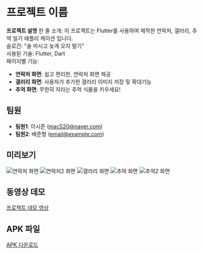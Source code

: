 # 프로젝트 이름

**프로젝트 설명**
한 줄 소개: 이 프로젝트는 Flutter를 사용하여 제작한 연락처, 갤러리, 추억 일기 애플리 케이션 입니다.  
슬로건: "술 마시고 늦게 오지 말기"  
사용된 기술: Flutter, Dart  
페이지별 기능:  
- **연락처 화면**: 쉽고 편리한, 연락처 화면 제공
- **갤러리 화면**: 사용자가 추가한 갤러리 이미지 저장 및 확대기능 
- **추억 화면**: 무한히 자라는 추억 식물을 키우세요!

## 팀원
- **팀원1**: 이시준 (mac520@naver.com)
- **팀원2**: 배준형 (email@example.com)

## 미리보기
![연락처 화면](images/contact_final.png)
![연락처2 화면](images/contact_detail.png)
![갤러리 화면](images/gallery_empty.png)
![추억 화면](images/diary_empty.png)
![추억2 화면](images/diary_full.png)

## 동영상 데모
[프로젝트 데모 영상](https://www.youtube.com/watch?v=your_demo_video_link)

## APK 파일
[APK 다운로드](https://drive.google.com/file/d/your_apk_file_link/view?usp=sharing)
